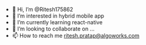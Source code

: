 - 👋 Hi, I’m @Ritesh175862
- 👀 I’m interested in hybrid mobile app
- 🌱 I’m currently learning react-native
- 💞️ I’m looking to collaborate on ...
- 📫 How to reach me ritesh.pratap@algoworks.com

<!---
Ritesh175862/Ritesh175862 is a ✨ special ✨ repository because its `README.md` (this file) appears on your GitHub profile.
You can click the Preview link to take a look at your changes.
--->
